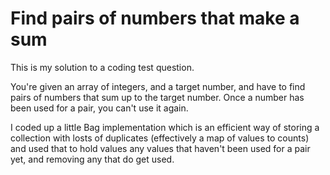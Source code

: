 Find pairs of numbers that make a sum
=====================================

This is my solution to a coding test question.

You're given an array of integers, and a target number, and have to find pairs of numbers that sum up to the target
number. Once a number has been used for a pair, you can't use it again.

I coded up a little Bag implementation which is an efficient way of storing a collection with losts of duplicates
(effectively a map of values to counts) and used that to hold values any values that haven't been used for a pair yet,
and removing any that do get used.